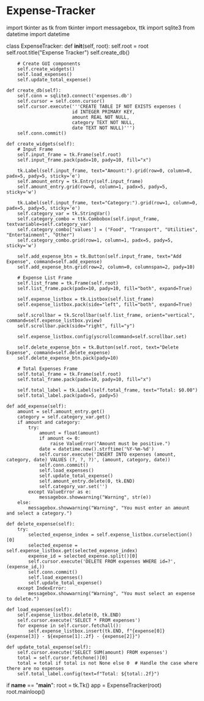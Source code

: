 # Expense-Tracker
import tkinter as tk
from tkinter import messagebox, ttk
import sqlite3
from datetime import datetime

class ExpenseTracker:
    def __init__(self, root):
        self.root = root
        self.root.title("Expense Tracker")
        self.create_db()
        
        # Create GUI components
        self.create_widgets()
        self.load_expenses()
        self.update_total_expense()

    def create_db(self):
        self.conn = sqlite3.connect('expenses.db')
        self.cursor = self.conn.cursor()
        self.cursor.execute('''CREATE TABLE IF NOT EXISTS expenses (
                            id INTEGER PRIMARY KEY,
                            amount REAL NOT NULL,
                            category TEXT NOT NULL,
                            date TEXT NOT NULL)''')
        self.conn.commit()

    def create_widgets(self):
        # Input Frame
        self.input_frame = tk.Frame(self.root)
        self.input_frame.pack(padx=10, pady=10, fill="x")

        tk.Label(self.input_frame, text="Amount:").grid(row=0, column=0, padx=5, pady=5, sticky='e')
        self.amount_entry = tk.Entry(self.input_frame)
        self.amount_entry.grid(row=0, column=1, padx=5, pady=5, sticky='w')

        tk.Label(self.input_frame, text="Category:").grid(row=1, column=0, padx=5, pady=5, sticky='e')
        self.category_var = tk.StringVar()
        self.category_combo = ttk.Combobox(self.input_frame, textvariable=self.category_var)
        self.category_combo['values'] = ("Food", "Transport", "Utilities", "Entertainment", "Other")
        self.category_combo.grid(row=1, column=1, padx=5, pady=5, sticky='w')

        self.add_expense_btn = tk.Button(self.input_frame, text="Add Expense", command=self.add_expense)
        self.add_expense_btn.grid(row=2, column=0, columnspan=2, pady=10)

        # Expense List Frame
        self.list_frame = tk.Frame(self.root)
        self.list_frame.pack(padx=10, pady=10, fill="both", expand=True)

        self.expense_listbox = tk.Listbox(self.list_frame)
        self.expense_listbox.pack(side="left", fill="both", expand=True)

        self.scrollbar = tk.Scrollbar(self.list_frame, orient="vertical", command=self.expense_listbox.yview)
        self.scrollbar.pack(side="right", fill="y")

        self.expense_listbox.config(yscrollcommand=self.scrollbar.set)

        self.delete_expense_btn = tk.Button(self.root, text="Delete Expense", command=self.delete_expense)
        self.delete_expense_btn.pack(pady=10)

        # Total Expenses Frame
        self.total_frame = tk.Frame(self.root)
        self.total_frame.pack(padx=10, pady=10, fill="x")

        self.total_label = tk.Label(self.total_frame, text="Total: $0.00")
        self.total_label.pack(padx=5, pady=5)

    def add_expense(self):
        amount = self.amount_entry.get()
        category = self.category_var.get()
        if amount and category:
            try:
                amount = float(amount)
                if amount <= 0:
                    raise ValueError("Amount must be positive.")
                date = datetime.now().strftime('%Y-%m-%d')
                self.cursor.execute('INSERT INTO expenses (amount, category, date) VALUES (?, ?, ?)', (amount, category, date))
                self.conn.commit()
                self.load_expenses()
                self.update_total_expense()
                self.amount_entry.delete(0, tk.END)
                self.category_var.set('')
            except ValueError as e:
                messagebox.showwarning("Warning", str(e))
        else:
            messagebox.showwarning("Warning", "You must enter an amount and select a category.")

    def delete_expense(self):
        try:
            selected_expense_index = self.expense_listbox.curselection()[0]
            selected_expense = self.expense_listbox.get(selected_expense_index)
            expense_id = selected_expense.split()[0]
            self.cursor.execute('DELETE FROM expenses WHERE id=?', (expense_id,))
            self.conn.commit()
            self.load_expenses()
            self.update_total_expense()
        except IndexError:
            messagebox.showwarning("Warning", "You must select an expense to delete.")

    def load_expenses(self):
        self.expense_listbox.delete(0, tk.END)
        self.cursor.execute('SELECT * FROM expenses')
        for expense in self.cursor.fetchall():
            self.expense_listbox.insert(tk.END, f"{expense[0]} {expense[3]} - ${expense[1]:.2f} - {expense[2]}")

    def update_total_expense(self):
        self.cursor.execute('SELECT SUM(amount) FROM expenses')
        total = self.cursor.fetchone()[0]
        total = total if total is not None else 0  # Handle the case where there are no expenses
        self.total_label.config(text=f"Total: ${total:.2f}")

if __name__ == "__main__":
    root = tk.Tk()
    app = ExpenseTracker(root)
    root.mainloop()

